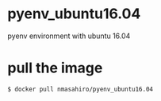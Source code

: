 # pyenv_ubuntu16.04
pyenv environment with ubuntu 16.04

# pull the image

```
$ docker pull nmasahiro/pyenv_ubuntu16.04
```
